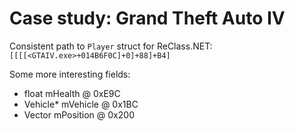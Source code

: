 # Case study: Grand Theft Auto IV

Consistent path to `Player` struct for ReClass.NET: `[[[[<GTAIV.exe>+014B6F0C]+0]+88]+B4]`

Some more interesting fields:

- float mHealth @ 0xE9C
- Vehicle* mVehicle @ 0x1BC
- Vector mPosition @ 0x200